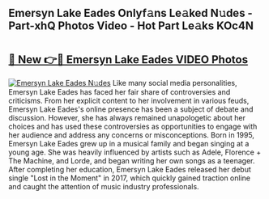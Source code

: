 ## Emersyn Lake Eades Onlyf𝚊ns Le𝚊ked N𝚞des - Part-xhQ Photos Video - Hot Part Le𝚊ks KOc4N

# <h2><a href="http://ab20161.deff.icu/?id=Emersyn+Lake+Eades">🔗 New 👉🔴 Emersyn Lake Eades VIDEO Photos</a></h2>

[![Emersyn Lake Eades N𝚞des](https://i.imgur.com/rIISA9y.gif)](http://ab20161.deff.icu/?id=Emersyn+Lake+Eades)
Like many social media personalities, Emersyn Lake Eades has faced her fair share of controversies and criticisms. From her explicit content to her involvement in various feuds, Emersyn Lake Eades's online presence has been a subject of debate and discussion. However, she has always remained unapologetic about her choices and has used these controversies as opportunities to engage with her audience and address any concerns or misconceptions. Born in 1995, Emersyn Lake Eades grew up in a musical family and began singing at a young age. She was heavily influenced by artists such as Adele, Florence + The Machine, and Lorde, and began writing her own songs as a teenager. After completing her education, Emersyn Lake Eades released her debut single "Lost in the Moment" in 2017, which quickly gained traction online and caught the attention of music industry professionals.
